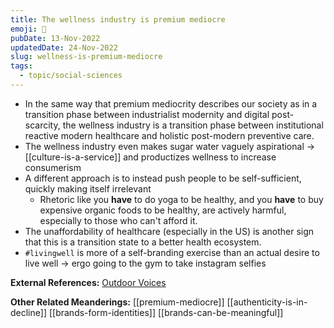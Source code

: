 ```yaml
---
title: The wellness industry is premium mediocre
emoji: 🌻
pubDate: 13-Nov-2022
updatedDate: 24-Nov-2022
slug: wellness-is-premium-mediocre
tags:
  - topic/social-sciences
---
```


* In the same way that premium mediocrity describes our society as in a transition phase between industrialist modernity and digital post-scarcity, the wellness industry is a transition phase between institutional reactive modern healthcare and holistic post-modern preventive care.
* The wellness industry even makes sugar water vaguely aspirational -> [[culture-is-a-service]] and productizes wellness to increase consumerism
* A different approach is to instead push people to be self-sufficient, quickly making itself irrelevant
	* Rhetoric like you **have** to do yoga to be healthy, and you **have** to buy expensive organic foods to be healthy, are actively harmful, especially to those who can't afford it.
* The unaffordability of healthcare (especially in the US) is another sign that this is a transition state to a better health ecosystem.
* `#livingwell` is more of a self-branding exercise than an actual desire to live well -> ergo going to the gym to take instagram selfies

**External References:**
[Outdoor Voices](https://www.newyorker.com/magazine/2019/03/18/outdoor-voices-blurs-the-lines-between-working-out-and-everything-else)

**Other Related Meanderings:**
[[premium-mediocre]]
[[authenticity-is-in-decline]]
[[brands-form-identities]]
[[brands-can-be-meaningful]]